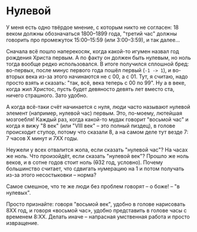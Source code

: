 # Нулевой

У меня есть одно твёрдое мнение, с которым никто не согласен: 18 веком должны обозначаться 1800–1899 года, "третий час" должны говорить про промежуток 15:00–15:59 (или 3:00–3:59), и так далее...

Сначала всё пошло наперекосяк, когда какой-то игумен назвал год рождения Христа первым. А по факту он должен быть нулевым, но ноль тогда вообще редко использовался. В итоге получился сплошной бред: во-первых, после минус первого года пошёл первый (`-1 -> 1`), и во-вторых века из-за этого начинаются не с 00, а с 01. Тут, я считаю, надо просто взять и сказать: "так, всё, века теперь с 00 по 99". Ну а в веке, когда жил Христос, пусть будет девяносто девять лет вместо ста, ничего страшного. Зато удобно.

А когда всё-таки счёт начинается с нуля, люди часто называют нулевой элемент (например, нулевой час) первым. Это, по-моему, лютейшая мозгоебля! Каждый раз, когда какой-то мудак говорит "восьмой час" и когда я вижу "8 век" (или "VIII век" – это полный пиздец), в голове происходит ступор, потому что сказали 8, а на самом деле тут везде 7: 7 часов X минут и 7XX годы. 

Неужели у всех отвалится жопа, если сказать "нулевой час"? На часах же ноль. Что произойдёт, если сказать "нулевой век"? Прошло же ноль веков, и в сотне годов стоит ноль (<s>0</s>32 год, условно). Почему большинство считает, что сдвигать нумерацию на 1 и потом получать из-за этого несостыковки – норма?

Самое смешное, что те же люди без проблем говорят – о боже! – "в нулевых".

Просто признайте: говоря "восьмой век", удобно в голове нарисовать 8XX год, и говоря «восьмой час», удобно представить в голове часы с временем 8:XX. Делать иначе – напрасная умственная работа и просто извращение.
